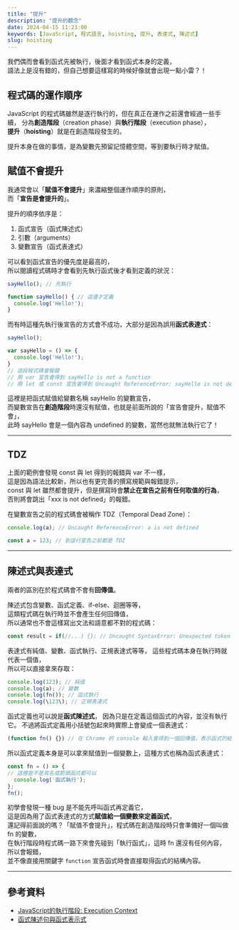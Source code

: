 ```yaml
---
title: "提升"
description: "提升的觀念"
date: 2024-04-15 11:23:00
keywords: [JavaScript, 程式語言, hoisting, 提升, 表達式, 陳述式]
slug: hoisting
---
```


我們偶而會看到函式先被執行，後面才看到函式本身的定義，  
語法上是沒有錯的，但自己想要這樣寫的時候好像就會出現一點小雷？！

## 程式碼的運作順序

JavaScript 的程式碼雖然是逐行執行的，但在真正在運作之前還會經過一些手續，
分為**創造階段**（creation phase）與**執行階段**（execution phase），  
**提升**（**hoisting**）就是在創造階段發生的。  

提升本身在做的事情，是為變數先預留記憶體空間，等到要執行時才賦值。

## 賦值不會提升

我通常會以「**賦值不會提升**」來濃縮整個運作順序的原則，  
而「**宣告是會提升的**」。

提升的順序依序是：  

1. 函式宣告（函式陳述式）
2. 引數（arguments）
3. 變數宣告（函式表達式）

可以看到函式宣告的優先度是最高的，  
所以閱讀程式碼時才會看到先執行函式後才看到定義的狀況：

```js
sayHello(); // 先執行

function sayHello() { // 這邊才定義
  console.log('Hello!');
}
```

而有時這種先執行後宣告的方式會不成功，大部分是因為誤用**函式表達式**：

```js
sayHello();

var sayHello = () => {
  console.log('Hello!');
}
// 這段程式碼會報錯 
// 用 var 宣告會得到 sayHello is not a function
// 用 let 或 const 宣告會得到 Uncaught ReferenceError: sayHello is not defined
```

這裡是把函式賦值給變數名稱 sayHello 的變數宣告，  
而變數宣告在**創造階段**時還沒有賦值，也就是前面所說的「宣告會提升，賦值不會」，  
此時 sayHello 會是一個內容為 undefined 的變數，當然也就無法執行它了！

---
## TDZ

上面的範例會發現 const 與 let 得到的報錯與 var 不一樣，  
這是因為語法比較新，所以也有更完善的撰寫規範與報錯提示，  
const 與 let 雖然都會提升，但是撰寫時會**禁止在宣告之前有任何取值的行為**，  
否則將會跳出「xxx is not defined」的報錯。

在變數宣告之前的程式碼會被稱作 TDZ（Temporal Dead Zone）：

```js
console.log(a); // Uncaught ReferenceError: a is not defined

const a = 123; // 到這行宣告之前都是 TDZ
```
---

## 陳述式與表達式

兩者的區別在於程式碼會不會有**回傳值**。

陳述式包含變數、函式定義、if-else、迴圈等等，  
這類程式碼在執行時並不會產生任何回傳值，  
所以通常也不會這樣寫出文法和語意都不對的程式碼：

```js
const result = if(//...) {}; // Uncaught SyntaxError: Unexpected token 'if'
```

表達式有純值、變數、函式執行、正規表達式等等，
這些程式碼本身在執行時就代表一個值，  
所以可以直接拿來存取：

```js
console.log(123); // 純值
console.log(a); // 變數
console.log(fn()); // 函式執行
console.log(\123\); // 正規表達式
```

函式定義也可以說是**函式陳述式**，  因為只是在定義這個函式的內容，並沒有執行它。
不過將函式定義用小括號包起來時實際上會變成一個表達式：

```js
(function fn() {}) // 在 Chrome 的 console 輸入會得到一個回傳值，表示函式的結構
```

所以函式定義本身是可以拿來賦值到一個變數上，這種方式也稱為函式表達式：

```js
const fn = () => {
// 這裡是不是具名或箭頭函式都可以
  console.log('函式執行');
}; 
fn();
```

初學會發現一種 bug 是不能先呼叫函式再定義它，  
這是因為用了函式表達式的方式**賦值給一個變數來定義函式**，  
還記得前面說的嗎？「賦值不會提升」，程式碼在創造階段時只會準備好一個叫做 fn 的變數，  
在執行階段時程式碼一路下來會先碰到「執行函式」，這時 fn 還沒有任何內容，所以會報錯，  
並不像直接用關鍵字 `function` 宣告函式時會直接取得函式的結構內容。

---
## 參考資料

- [JavaScript的執行階段: Execution Context](https://ithelp.ithome.com.tw/articles/10258787)
- [函式陳述句與函式表示式](https://ithelp.ithome.com.tw/articles/10192146)